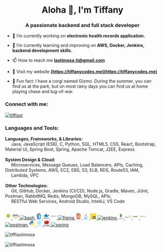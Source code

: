 <h1 align="center">Aloha 👋, I'm Tiffany</h1>
<h3 align="center">A passionate backend and full stack developer</h3>

- 🔭 I’m currently working on **electronic health records application.**

- 🌱 I’m currently learning and improving on **AWS, Docker, Jenkins, backend development skills.**

- 📫 How to reach me **lastimosa.ti@gmail.com**

- 📄 Visit my website **[https://tiffanycodes.me](https://tiffanycodes.me)**

- 🐶 Fun fact: I have a corgi named Gizmo. During the summer, you can find us at the park, but on most rainy days you can find us at home playing chase and tug-of-war.

<h3 align="left">Connect with me:</h3>
<p align="left">
<a href="https://linkedin.com/in/tifflast" target="blank"><img align="center" src="https://raw.githubusercontent.com/rahuldkjain/github-profile-readme-generator/master/src/images/icons/Social/linked-in-alt.svg" alt="tifflast" height="30" width="20" /></a>
</p>

<h3 align="left">Languages and Tools:</h3>
<b>Languages, Frameworks, & Libraries:</b><br>
&nbsp;&nbsp;&nbsp;&nbsp; Java, JavaScript (ES6), C, Python, SQL, HTML5, CSS, React, Bootstrap, Material UI, Spring Boot, Spring, Apache Tomcat, J2EE, Express <br>
<br>
<b>System Design & Cloud:</b><br>
&nbsp;&nbsp;&nbsp;&nbsp; Microservices, Message Queues, Load Balancers, APIs, Caching, Distributed Systems, AWS, EC2, EBS, S3, ELB, RDS, Route53, IAM, <br>
&nbsp;&nbsp;&nbsp;&nbsp; Lambda, VPC <br>
<br>
<b>Other Technologies:</b> <br>
&nbsp;&nbsp;&nbsp;&nbsp; Git, GitHub, Docker, Jenkins (CI/CD), Node.js, Gradle, Maven, JUnit, Postman, RabbitMQ, Redis, MongoDB, MySQL, APIs, <br>
&nbsp;&nbsp;&nbsp;&nbsp; RESTful Web Services, Android Studio, IntelliJ, VS Code <br>
<br>
<p align="left"> <a href="https://developer.android.com" target="_blank" rel="noreferrer"> <img src="https://raw.githubusercontent.com/devicons/devicon/master/icons/android/android-original-wordmark.svg" alt="android" width="20" height="20"/> </a> <a href="https://aws.amazon.com" target="_blank" rel="noreferrer"> <img src="https://raw.githubusercontent.com/devicons/devicon/master/icons/amazonwebservices/amazonwebservices-original-wordmark.svg" alt="aws" width="20" height="20"/> </a> <a href="https://www.gnu.org/software/bash/" target="_blank" rel="noreferrer"> <img src="https://www.vectorlogo.zone/logos/gnu_bash/gnu_bash-icon.svg" alt="bash" width="20" height="20"/> </a> <a href="https://www.w3schools.com/css/" target="_blank" rel="noreferrer"> <img src="https://raw.githubusercontent.com/devicons/devicon/master/icons/css3/css3-original-wordmark.svg" alt="css3" width="20" height="20"/> </a> <a href="https://www.docker.com/" target="_blank" rel="noreferrer"> <img src="https://raw.githubusercontent.com/devicons/devicon/master/icons/docker/docker-original-wordmark.svg" alt="docker" width="20" height="20"/> </a> <a href="https://expressjs.com" target="_blank" rel="noreferrer"> <img src="https://raw.githubusercontent.com/devicons/devicon/master/icons/express/express-original-wordmark.svg" alt="express" width="20" height="20"/> </a> <a href="https://www.figma.com/" target="_blank" rel="noreferrer"> <img src="https://www.vectorlogo.zone/logos/figma/figma-icon.svg" alt="figma" width="20" height="20"/> </a> <a href="https://www.w3.org/html/" target="_blank" rel="noreferrer"> <img src="https://raw.githubusercontent.com/devicons/devicon/master/icons/html5/html5-original-wordmark.svg" alt="html5" width="20" height="20"/> </a> <a href="https://www.java.com" target="_blank" rel="noreferrer"> <img src="https://raw.githubusercontent.com/devicons/devicon/master/icons/java/java-original.svg" alt="java" width="20" height="20"/> </a> <a href="https://developer.mozilla.org/en-US/docs/Web/JavaScript" target="_blank" rel="noreferrer"> <img src="https://raw.githubusercontent.com/devicons/devicon/master/icons/javascript/javascript-original.svg" alt="javascript" width="20" height="20"/> </a> <a href="https://www.jenkins.io" target="_blank" rel="noreferrer"> <img src="https://www.vectorlogo.zone/logos/jenkins/jenkins-icon.svg" alt="jenkins" width="20" height="20"/> </a> <a href="https://www.mongodb.com/" target="_blank" rel="noreferrer"> <img src="https://raw.githubusercontent.com/devicons/devicon/master/icons/mongodb/mongodb-original-wordmark.svg" alt="mongodb" width="20" height="20"/> </a> <a href="https://www.mysql.com/" target="_blank" rel="noreferrer"> <img src="https://raw.githubusercontent.com/devicons/devicon/master/icons/mysql/mysql-original-wordmark.svg" alt="mysql" width="20" height="20"/> </a> <a href="https://nodejs.org" target="_blank" rel="noreferrer"> <img src="https://raw.githubusercontent.com/devicons/devicon/master/icons/nodejs/nodejs-original-wordmark.svg" alt="nodejs" width="20" height="20"/> </a> <a href="https://www.oracle.com/" target="_blank" rel="noreferrer"> <img src="https://raw.githubusercontent.com/devicons/devicon/master/icons/oracle/oracle-original.svg" alt="oracle" width="20" height="20"/> </a> <a href="https://postman.com" target="_blank" rel="noreferrer"> <img src="https://www.vectorlogo.zone/logos/getpostman/getpostman-icon.svg" alt="postman" width="20" height="20"/> </a> <a href="https://www.python.org" target="_blank" rel="noreferrer"> <img src="https://raw.githubusercontent.com/devicons/devicon/master/icons/python/python-original.svg" alt="python" width="20" height="20"/> </a> <a href="https://reactjs.org/" target="_blank" rel="noreferrer"> <img src="https://raw.githubusercontent.com/devicons/devicon/master/icons/react/react-original-wordmark.svg" alt="react" width="20" height="20"/> </a> <a href="https://redis.io" target="_blank" rel="noreferrer"> <img src="https://raw.githubusercontent.com/devicons/devicon/master/icons/redis/redis-original-wordmark.svg" alt="redis" width="20" height="20"/> </a> <a href="https://spring.io/" target="_blank" rel="noreferrer"> <img src="https://www.vectorlogo.zone/logos/springio/springio-icon.svg" alt="spring" width="20" height="20"/> </a> </p>

<p><img align="center" src="https://github-readme-stats.vercel.app/api/top-langs?username=tifflastimosa&show_icons=true&locale=en&layout=compact" alt="tifflastimosa" /></p>

<p><img align="center" src="https://github-readme-streak-stats.herokuapp.com/?user=tifflastimosa&" alt="tifflastimosa" /></p>
